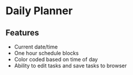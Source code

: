 # Daily Planner

<!-- deployed website goes here-->

## Features

* Current date/time
* One hour schedule blocks
* Color coded based on time of day
* Ability to edit tasks and save tasks to browser

<!-- screen grab goes here -->

